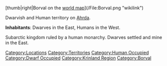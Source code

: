 [thumb|right|Borval on the [world
map](:File:World_Map_Handout.jpg "wikilink")](/File:Borval.png "wikilink")

Dwarvish and Human territory on [Ahrda](/Ahrda "wikilink").

**Inhabitants**: Dwarves in the East, Humans in the West.

Subarctic kingdom ruled by a human monarchy. Dwarves settled and mine in
the East.

[Category:Locations](/Category:Locations "wikilink")
[Category:Territories](/Category:Territories "wikilink") [Category:Human
Occupied](/Category:Human_Occupied "wikilink") [Category:Dwarf
Occupied](/Category:Dwarf_Occupied "wikilink") [Category:Krinland
Region](/Category:Krinland_Region "wikilink")
[Category:Borval](/Category:Borval "wikilink")